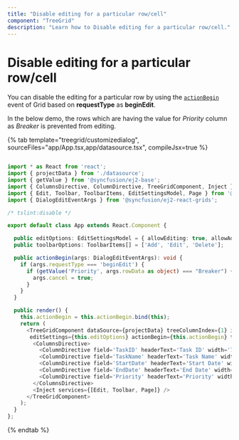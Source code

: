 ```yaml
---
title: "Disable editing for a particular row/cell"
component: "TreeGrid"
description: "Learn how to Disable editing for a particular row/cell."
---
```


# Disable editing for a particular row/cell

You can disable the editing for a particular row by using the [`actionBegin`](../api/treegrid/#actionbegin) event of Grid based on **requestType** as **beginEdit**.

In the below demo, the rows which are having the value for *Priority* column as *Breaker* is prevented from editing.

{% tab template="treegrid/customizedialog", sourceFiles="app/App.tsx,app/datasource.tsx", compileJsx=true %}

```typescript

import * as React from 'react';
import { projectData } from './datasource';
import { getValue } from '@syncfusion/ej2-base';
import { ColumnsDirective, ColumnDirective, TreeGridComponent, Inject } from '@syncfusion/ej2-react-treegrid';
import { Edit, Toolbar, ToolbarItems, EditSettingsModel, Page } from '@syncfusion/ej2-react-treegrid';
import { DialogEditEventArgs } from '@syncfusion/ej2-react-grids';

/* tslint:disable */

export default class App extends React.Component {

  public editOptions: EditSettingsModel = { allowEditing: true, allowAdding: true, allowDeleting: true, mode: 'Row' };
  public toolbarOptions: ToolbarItems[] = ['Add', 'Edit', 'Delete'];

  public actionBegin(args: DialogEditEventArgs): void {
    if (args.requestType === 'beginEdit') {
      if (getValue('Priority', args.rowData as object) === "Breaker") {
        args.cancel = true;
      }
    }
  }

  public render() {
    this.actionBegin = this.actionBegin.bind(this);
    return (
      <TreeGridComponent dataSource={projectData} treeColumnIndex={1} idMapping= 'TaskID' parentIdMapping='parentID' height={265}
       editSettings={this.editOptions} actionBegin={this.actionBegin} toolbar={this.toolbarOptions}>
        <ColumnsDirective>
          <ColumnDirective field='TaskID' headerText='Task ID' width='70' textAlign='Right' isPrimaryKey={true}></ColumnDirective>
          <ColumnDirective field='TaskName' headerText='Task Name' width='100'></ColumnDirective>
          <ColumnDirective field='StartDate' headerText='Start Date' width='100' format='yMd' textAlign='Right' editType='datepickeredit'></ColumnDirective>
          <ColumnDirective field='EndDate' headerText='End Date' width='100' format='yMd' textAlign='Right' editType='datepickeredit'></ColumnDirective>
          <ColumnDirective field='Priority' headerText='Priority' width='90' textAlign='Right' />
        </ColumnsDirective>
        <Inject services={[Edit, Toolbar, Page]} />
      </TreeGridComponent>
    );
  }
};
```

{% endtab %}